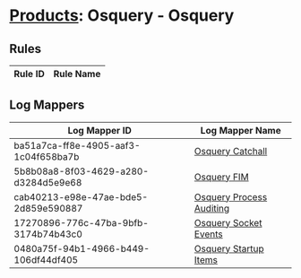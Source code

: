 # [Products](README.md): Osquery - Osquery

## Rules

|Rule ID|Rule Name|
|----|----|


## Log Mappers

|Log Mapper ID|Log Mapper Name|
|----|----|
|ba51a7ca-ff8e-4905-aaf3-1c04f658ba7b|[Osquery Catchall](../mappings/ba51a7ca-ff8e-4905-aaf3-1c04f658ba7b.md)|
|5b8b08a8-8f03-4629-a280-d3284d5e9e68|[Osquery FIM](../mappings/5b8b08a8-8f03-4629-a280-d3284d5e9e68.md)|
|cab40213-e98e-47ae-bde5-2d859e590887|[Osquery Process Auditing](../mappings/cab40213-e98e-47ae-bde5-2d859e590887.md)|
|17270896-776c-47ba-9bfb-3174b74b43c0|[Osquery Socket Events](../mappings/17270896-776c-47ba-9bfb-3174b74b43c0.md)|
|0480a75f-94b1-4966-b449-106df44df405|[Osquery Startup Items](../mappings/0480a75f-94b1-4966-b449-106df44df405.md)|


